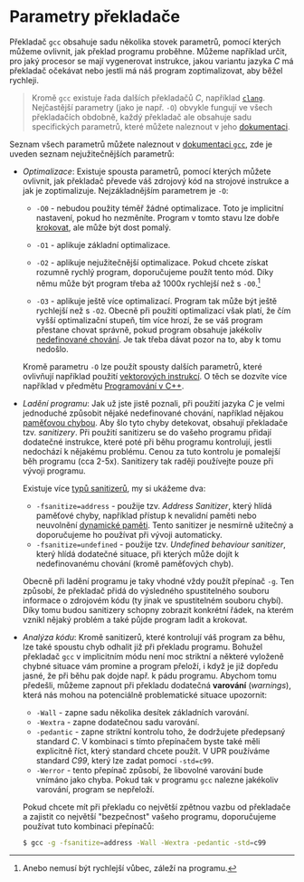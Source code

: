 # Parametry překladače
Překladač `gcc` obsahuje sadu několika stovek parametrů, pomocí kterých můžeme ovlivnit, jak překlad
programu proběhne. Můžeme například určit, pro jaký procesor se mají vygenerovat instrukce, jakou
variantu jazyka *C* má překladač očekávat nebo jestli má náš program zoptimalizovat, aby běžel
rychleji.

> Kromě `gcc` existuje řada dalších překladačů *C*, například [`clang`](https://clang.llvm.org/).
> Nejčastější parametry (jako je např. `-O`) obvykle fungují ve všech překladačích obdobně, každý
> překladač ale obsahuje sadu specifických parametrů, které můžete naleznout v jeho
> [dokumentaci](https://clang.llvm.org/docs/ClangCommandLineReference.html).

Seznam všech parametrů můžete naleznout v
[dokumentaci `gcc`](https://gcc.gnu.org/onlinedocs/gcc/Invoking-GCC.html), zde je uveden seznam
nejužitečnějších parametrů:
- *Optimalizace*: Existuje spousta parametrů, pomocí kterých můžete ovlivnit, jak překladač převede
váš zdrojový kód na strojové instrukce a jak je zoptimalizuje. Nejzákladnějším parametrem je `-O`:
    - `-O0` - nebudou použity téměř žádné optimalizace. Toto je implicitní nastavení,
    pokud ho nezměníte. Program v tomto stavu lze dobře [krokovat](../prostredi/ladeni.md#krokování),
    ale může být dost pomalý.
    - `-O1` - aplikuje základní optimalizace.
    - `-O2` - aplikuje nejužitečnější optimalizace. Pokud chcete získat rozumně rychlý program,
    doporučujeme použít tento mód. Díky němu může být program třeba až 1000x rychlejší než s `-O0`.[^1]

    - `-O3` - aplikuje ještě více optimalizací. Program tak může být ještě rychlejší než s `-O2`.
    Obecně při použití optimalizací však platí, že čím vyšší optimalizační stupeň, tím více hrozí,
    že se váš program přestane chovat správně, pokud program obsahuje jakékoliv
    [nedefinované chování](../c/promenne/promenne.md#vždy-inicializujte-proměnné). Je tak třeba dávat
    pozor na to, aby k tomu nedošlo.

    Kromě parametru `-O` lze použít spousty dalších parametrů, které ovlivňují například použití
    [vektorových instrukcí](../c/co_dal.md). O těch se dozvíte více například v předmětu
    [Programování v C++](https://edison.sso.vsb.cz/cz.vsb.edison.edu.study.prepare.web/SubjectVersion.faces?version=460-2068/01&subjectBlockAssignmentId=369400&studyFormId=1&studyPlanId=21821&locale=cs&back=true).
- *Ladění programu*:
    Jak už jste jistě poznali, při použití jazyka *C* je velmi jednoduché způsobit nějaké nedefinované
    chování, například nějakou [paměťovou chybou](../caste_chyby/pametove_chyby.md). Aby šlo tyto
    chyby detekovat, obsahují překladače tzv. *sanitizery*. Při použití sanitizeru se do vašeho
    programu přidají dodatečné instrukce, které poté při běhu programu kontrolují, jestli nedochází
    k nějakému problému. Cenou za tuto kontrolu je pomalejší běh programu (cca 2-5x). Sanitizery tak
    raději používejte pouze při vývoji programu.

    Existuje více [typů sanitizerů](https://gcc.gnu.org/onlinedocs/gcc/Instrumentation-Options.html),
    my si ukážeme dva:
    - `-fsanitize=address` - použije tzv. *Address Sanitizer*, který hlídá paměťové chyby, například
    přístup k nevalidní paměti nebo neuvolnění [dynamické paměti](../c/prace_s_pameti/dynamicka_pamet.md).
    Tento sanitizer je nesmírně užitečný a doporučujeme ho používat při vývoji automaticky.
    - `-fsanitize=undefined` - použije tzv. *Undefined behaviour sanitizer*, který hlídá dodatečné
    situace, při kterých může dojít k nedefinovanému chování (kromě paměťových chyb).

    Obecně při ladění programu je taky vhodné vždy použít přepínač `-g`. Ten způsobí, že překladač
    přidá do výsledného spustitelného souboru informace o zdrojovém kódu (ty jinak ve spustitelném
    souboru chybí). Díky tomu budou sanitizery schopny zobrazit konkrétní řádek, na kterém vznikl
    nějaký problém a také půjde program ladit a krokovat. 
- *Analýza kódu*: Kromě sanitizerů, které kontrolují váš program za běhu, lze také spoustu chyb
odhalit již při překladu programu. Bohužel překladač `gcc` v implicitním módu není moc striktní a
některé vyloženě chybné situace vám promine a program přeloží, i když je již dopředu jasné, že při
běhu pak dojde např. k pádu programu. Abychom tomu předešli, můžeme zapnout při překladu dodatečná
**varování** (*warnings*), která nás mohou na potenciálně problematické situace upozornit:
    - `-Wall` - zapne sadu několika desítek základních varování.
    - `-Wextra` - zapne dodatečnou sadu varování.
    - `-pedantic` - zapne striktní kontrolu toho, že dodržujete předepsaný standard *C*. V kombinaci
    s tímto přepínačem byste také měli explicitně říct, který standard chcete použít. V UPR používáme
    standard *C99*, který lze zadat pomocí `-std=c99`.
    - `-Werror` - tento přepínač způsobí, že libovolné varování bude vnímáno jako chyba. Pokud tak
    v programu `gcc` nalezne jakékoliv varování, program se nepřeloží.

    Pokud chcete mít při překladu co největší zpětnou vazbu od překladače a zajistit co největší
    "bezpečnost" vašeho programu, doporučujeme používat tuto kombinaci přepínačů:
    ```bash
    $ gcc -g -fsanitize=address -Wall -Wextra -pedantic -std=c99
    ```

[^1]: Anebo nemusí být rychlejší vůbec, záleží na programu.
